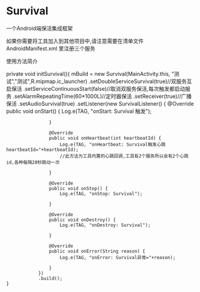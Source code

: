 # Survival
一个Android端保活集成框架


如果你需要将工具加入到其他项目中,请注意需要在清单文件AndroidManifest.xml 里注册三个服务

<service android:name=".survivalTools.SurvivalAudioService"/>
<service android:name=".survivalTools.SurvivalOneService"/>
<service android:name=".survivalTools.SurvivalTwoService"/>



使用方法简介

private void initSurvival(){
        mBuild = new Survival(MainActivity.this, "测试","测试",R.mipmap.ic_launcher)
                .setDoubleServiceSurvival(true)//双服务互启保活
                .setServiceContinuousStart(false)//取消双服务保活,每次触发都启动服务
                .setAlarmRepeatingTime(60*1000L)//定时器保活
                .setReceiver(true)//广播保活
                .setAudioSurvival(true)
                .setListener(new SurvivalListener() {
                    @Override
                    public void onStart() {
                        Log.e(TAG, "onStart: Survival 触发");

                    }

                    @Override
                    public void onHeartbeat(int heartbeatId) {
                        Log.e(TAG, "onHeartbeat: Survival触发心跳heartbeatId="+heartbeatId);
                        //此方法为工具内置的心跳回调,工具有2个服务所以会有2个心跳id,各种每隔20秒跳动一次

                    }

                    @Override
                    public void onStop() {
                        Log.e(TAG, "onStop: Survival");

                    }

                    @Override
                    public void onDestroy() {
                        Log.e(TAG, "onDestroy: Survival");

                    }

                    @Override
                    public void onError(String reason) {
                        Log.e(TAG, "onError: Survival异常="+reason);

                    }
                })
                .build();
    }
